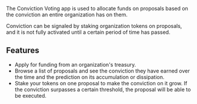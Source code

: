 The Conviction Voting app is used to allocate funds on proposals based on the
conviction an entire organization has on them.

Conviction can be signaled by staking organization tokens on proposals, and it
is not fully activated until a certain period of time has passed.

## Features
- Apply for funding from an organization's treasury.
- Browse a list of proposals and see the conviction they have earned over the
time and the prediction on its accumulation or dissipation.
- Stake your tokens on one proposal to make the conviction on it grow. If the
conviction surpasses a certain threshold, the proposal will be able to be
executed.
